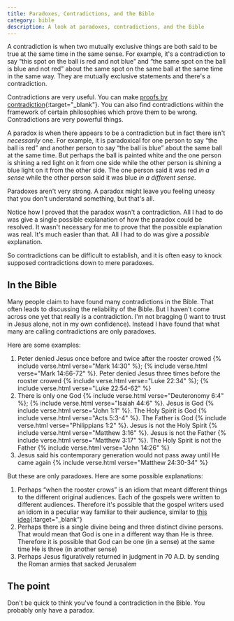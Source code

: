 ```yaml
---
title: Paradoxes, Contradictions, and the Bible
category: bible
description: A look at paradoxes, contradictions, and the Bible
---
```

A contradiction is when two mutually exclusive things are both said to be true
at the same time in the same sense. For example, it's a contradiction to say
&ldquo;this spot on the ball is red and not blue&rdquo; and &ldquo;the same spot
on the ball is blue and not red&rdquo; about the same spot on the same ball at
the same time in the same way. They are mutually exclusive statements and
there's a contradiction.

Contradictions are very useful. You can make
[proofs by contradiction](https://en.wikipedia.org/wiki/Proof_by_contradiction#Examples){:target="_blank"}.
You can also find contradictions within the framework of certain philosophies
which prove them to be wrong. Contradictions are very powerful things.

A paradox is when there appears to be a contradiction but in fact there isn't
_necessarily_ one. For example, it is paradoxical for one person to say
&ldquo;the ball is red&rdquo; and another person to say &ldquo;the ball is
blue&rdquo; about the same ball at the same time. But perhaps the ball is
painted white and the one person is shining a red light on it from one side
while the other person is shining a blue light on it from the other side. The
one person said it was red _in a sense_ while the other person said it was blue
_in a different sense_.

Paradoxes aren't very strong. A paradox might leave you feeling uneasy that you
don't understand something, but that's all.

Notice how I proved that the paradox wasn't a contradiction. All I had to do was
give a single possible explanation of how the paradox could be resolved. It
wasn't necessary for me to prove that the possible explanation was real. It's
much easier than that. All I had to do was give a _possible_ explanation.

So contradictions can be difficult to establish, and it is often easy to knock
supposed contradictions down to mere paradoxes.

## In the Bible

Many people claim to have found many contradictions in the Bible. That often
leads to discussing the reliability of the Bible. But I haven't come across one
yet that really is a contradiction. I'm not bragging (I want to trust in Jesus
alone, not in my own confidence). Instead I have found that what many are
calling contradictions are only paradoxes.

Here are some examples:

1. Peter denied Jesus once before and twice after the rooster crowed
   {% include verse.html verse="Mark 14:30" %};
   {% include verse.html verse="Mark 14:66-72" %}.
   Peter denied Jesus three times before the rooster crowed
   {% include verse.html verse="Luke 22:34" %};
   {% include verse.html verse="Luke 22:54-62" %}
1. There is only one God {% include verse.html verse="Deuteronomy 6:4" %};
   {% include verse.html verse="Isaiah 44:6" %}.
   Jesus is God {% include verse.html verse="John 1:1" %}. The Holy Spirit is
   God {% include verse.html verse="Acts 5:3-4" %}. The Father is God
   {% include verse.html verse="Philippians 1:2" %}. Jesus is not the Holy
   Spirit {% include verse.html verse="Matthew 3:16" %}. Jesus is not the Father
   {% include verse.html verse="Matthew 3:17" %}. The Holy Spirit is not the
   Father {% include verse.html verse="John 14:26" %}
1. Jesus said his contemporary generation would not pass away until He came
   again {% include verse.html verse="Matthew 24:30-34" %}

But these are only paradoxes. Here are some possible explanations:

1. Perhaps &ldquo;when the rooster crows&rdquo; is an idiom that meant different
   things to the different original audiences. Each of the gospels were written
   to different audiences. Therefore it's possible that the gospel writers used
   an idiom in a peculiar way familiar to their audience, similar to
   [this idea](https://apologeticspress.org/apcontent.aspx?category=6&article=759#ctl00_cphPage_BblQuesContent_lblContentAuthors:~:text=A%20family%20of%20three%20went%20to,claim%20that%20Ricky%20had%20contradicted%20himself.){:target="_blank"}
1. Perhaps there is a single divine being and three distinct divine persons.
   That would mean that God is one in a different way than He is three.
   Therefore it is possible that God can be one (in a sense) at the same time He
   is three (in another sense)
1. Perhaps Jesus figuratively returned in judgment in 70 A.D. by sending the
   Roman armies that sacked Jerusalem

## The point

Don't be quick to think you've found a contradiction in the Bible. You probably
only have a paradox.